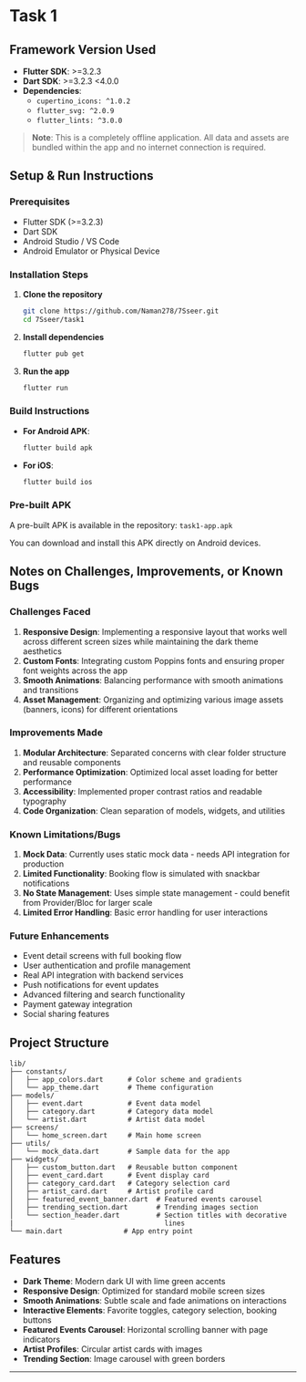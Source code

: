 # Task 1

## Framework Version Used

- **Flutter SDK**: >=3.2.3
- **Dart SDK**: >=3.2.3 <4.0.0
- **Dependencies**:
  - `cupertino_icons: ^1.0.2`
  - `flutter_svg: ^2.0.9`
  - `flutter_lints: ^3.0.0`

> **Note**: This is a completely offline application. All data and assets are bundled within the app and no internet connection is required.

## Setup & Run Instructions

### Prerequisites
- Flutter SDK (>=3.2.3)
- Dart SDK
- Android Studio / VS Code
- Android Emulator or Physical Device

### Installation Steps

1. **Clone the repository**
   ```bash
   git clone https://github.com/Naman278/7Sseer.git
   cd 7Sseer/task1
   ```

2. **Install dependencies**
   ```bash
   flutter pub get
   ```

3. **Run the app**
   ```bash
   flutter run
   ```

### Build Instructions

- **For Android APK**:
  ```bash
  flutter build apk
  ```

- **For iOS**:
  ```bash
  flutter build ios
  ```

### Pre-built APK

A pre-built APK is available in the repository: `task1-app.apk`

You can download and install this APK directly on Android devices.

## Notes on Challenges, Improvements, or Known Bugs

### Challenges Faced
1. **Responsive Design**: Implementing a responsive layout that works well across different screen sizes while maintaining the dark theme aesthetics
2. **Custom Fonts**: Integrating custom Poppins fonts and ensuring proper font weights across the app
3. **Smooth Animations**: Balancing performance with smooth animations and transitions
4. **Asset Management**: Organizing and optimizing various image assets (banners, icons) for different orientations

### Improvements Made
1. **Modular Architecture**: Separated concerns with clear folder structure and reusable components
2. **Performance Optimization**: Optimized local asset loading for better performance
3. **Accessibility**: Implemented proper contrast ratios and readable typography
4. **Code Organization**: Clean separation of models, widgets, and utilities

### Known Limitations/Bugs
1. **Mock Data**: Currently uses static mock data - needs API integration for production
2. **Limited Functionality**: Booking flow is simulated with snackbar notifications
3. **No State Management**: Uses simple state management - could benefit from Provider/Bloc for larger scale
4. **Limited Error Handling**: Basic error handling for user interactions

### Future Enhancements
- Event detail screens with full booking flow
- User authentication and profile management
- Real API integration with backend services
- Push notifications for event updates
- Advanced filtering and search functionality
- Payment gateway integration
- Social sharing features

## Project Structure

```
lib/
├── constants/
│   ├── app_colors.dart      # Color scheme and gradients
│   └── app_theme.dart       # Theme configuration
├── models/
│   ├── event.dart           # Event data model
│   ├── category.dart        # Category data model
│   └── artist.dart          # Artist data model
├── screens/
│   └── home_screen.dart     # Main home screen
├── utils/
│   └── mock_data.dart       # Sample data for the app
├── widgets/
│   ├── custom_button.dart   # Reusable button component
│   ├── event_card.dart      # Event display card
│   ├── category_card.dart   # Category selection card
│   ├── artist_card.dart     # Artist profile card
│   ├── featured_event_banner.dart  # Featured events carousel
│   ├── trending_section.dart       # Trending images section
│   └── section_header.dart         # Section titles with decorative 
|                                     lines
└── main.dart               # App entry point
```

## Features

- **Dark Theme**: Modern dark UI with lime green accents
- **Responsive Design**: Optimized for standard mobile screen sizes
- **Smooth Animations**: Subtle scale and fade animations on interactions
- **Interactive Elements**: Favorite toggles, category selection, booking buttons
- **Featured Events Carousel**: Horizontal scrolling banner with page indicators
- **Artist Profiles**: Circular artist cards with images
- **Trending Section**: Image carousel with green borders

---

